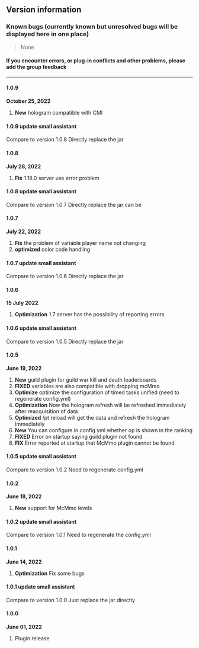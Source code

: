 ## Version information

### Known bugs (currently known but unresolved bugs will be displayed here in one place)

> None

#### If you encounter errors, or plug-in conflicts and other problems, please add the group feedback

------------
#### 1.0.9
**October 25, 2022**
1. **New** hologram compatible with CMI

#### 1.0.9 update small assistant
Compare to version 1.0.8 Directly replace the jar

#### 1.0.8
**July 28, 2022**
1. **Fix** 1.18.0 server use error problem

#### 1.0.8 update small assistant
Compare to version 1.0.7 Directly replace the jar can be

#### 1.0.7
**July 22, 2022**
1. **Fix** the problem of variable player name not changing
2. **optimized** color code handling

#### 1.0.7 update small assistant
Compare to version 1.0.6 Directly replace the jar

#### 1.0.6
**15 July 2022**
1. **Optimization** 1.7 server has the possibility of reporting errors

#### 1.0.6 update small assistant
Compare to version 1.0.5 Directly replace the jar

#### 1.0.5
**June 19, 2022**
1. **New** guild plugin for guild war kill and death leaderboards
2. **FIXED** variables are also compatible with dropping mcMmo
3. **Optimize** optimize the configuration of timed tasks unified (need to regenerate config.yml)
4. **Optimization** Now the hologram refresh will be refreshed immediately after reacquisition of data
5. **Optimized** /pt reload will get the data and refresh the hologram immediately
6. **New** You can configure in config.yml whether op is shown in the ranking
7. **FIXED** Error on startup saying guild plugin not found
8. **FIX** Error reported at startup that McMmo plugin cannot be found

#### 1.0.5 update small assistant
Compare to version 1.0.2 Need to regenerate config.yml

#### 1.0.2
**June 18, 2022**
1. **New** support for McMmo levels

#### 1.0.2 update small assistant
Compare to version 1.0.1 Need to regenerate the config.yml

#### 1.0.1
**June 14, 2022**
1. **Optimization** Fix some bugs

#### 1.0.1 update small assistant
Compare to version 1.0.0 Just replace the jar directly

#### 1.0.0
**June 01, 2022**
1. Plugin release